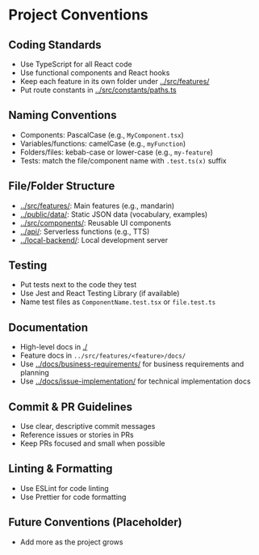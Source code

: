 # Project Conventions

## Coding Standards

- Use TypeScript for all React code
- Use functional components and React hooks
- Keep each feature in its own folder under [../src/features/](../src/features/)
- Put route constants in [../src/constants/paths.ts](../src/constants/paths.ts)

## Naming Conventions

- Components: PascalCase (e.g., `MyComponent.tsx`)
- Variables/functions: camelCase (e.g., `myFunction`)
- Folders/files: kebab-case or lower-case (e.g., `my-feature`)
- Tests: match the file/component name with `.test.ts(x)` suffix

## File/Folder Structure

- [../src/features/](../src/features/): Main features (e.g., mandarin)
- [../public/data/](../public/data/): Static JSON data (vocabulary, examples)
- [../src/components/](../src/components/): Reusable UI components
- [../api/](../api/): Serverless functions (e.g., TTS)
- [../local-backend/](../local-backend/): Local development server

## Testing

- Put tests next to the code they test
- Use Jest and React Testing Library (if available)
- Name test files as `ComponentName.test.tsx` or `file.test.ts`

## Documentation

- High-level docs in [./](./)
- Feature docs in `../src/features/<feature>/docs/`
- Use [../docs/business-requirements/](../business-requirements/) for business requirements and planning
- Use [../docs/issue-implementation/](../issue-implementation/) for technical implementation docs

## Commit & PR Guidelines

- Use clear, descriptive commit messages
- Reference issues or stories in PRs
- Keep PRs focused and small when possible

## Linting & Formatting

- Use ESLint for code linting
- Use Prettier for code formatting

## Future Conventions (Placeholder)

- Add more as the project grows
